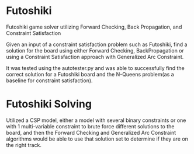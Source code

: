 # Futoshiki
Futoshiki game solver utilizing Forward Checking, Back Propagation, and Constraint Satisfaction

Given an input of a constraint satisfaction problem such as Futoshiki, find a solution for the board using either Forward Checking, BackPropagation or using a Constraint Satisfaction approach with Generalized Arc Constraint.

It was tested using the autotester.py and was able to successfully find the correct solution for a Futoshiki board and the N-Queens problem(as a baseline for constraint satisfaction).

# Futoshiki Solving
Utilized a CSP model, either a model with several binary constraints or one with 1 multi-variable constraint to brute force different solutions to the board, and then the Forward Checking and Generalized Arc Constraint algorithms would be able to use that solution set to determine if they are on the right track. 



